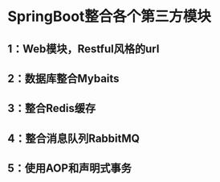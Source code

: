 # SpringBoot整合各个第三方模块

## 1：Web模块，Restful风格的url

## 2：数据库整合Mybaits

## 3：整合Redis缓存

## 4：整合消息队列RabbitMQ

## 5：使用AOP和声明式事务